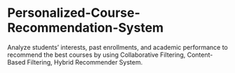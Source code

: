 # Personalized-Course-Recommendation-System
Analyze students’ interests, past enrollments, and academic performance to recommend the best courses by using Collaborative Filtering, Content-Based Filtering, Hybrid Recommender System.  
